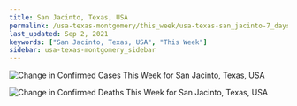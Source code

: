 ```yaml
---
title: San Jacinto, Texas, USA
permalink: /usa-texas-montgomery/this_week/usa-texas-san_jacinto-7_days.html
last_updated: Sep 2, 2021
keywords: ["San Jacinto, Texas, USA", "This Week"]
sidebar: usa-texas-montgomery_sidebar
---
```


![Change in Confirmed Cases This Week for San Jacinto, Texas, USA](/covid_tracker/images/graphs/usa-texas-san_jacinto-delta_confirmed-7_days_graph.png)

![Change in Confirmed Deaths This Week for San Jacinto, Texas, USA](/covid_tracker/images/graphs/usa-texas-san_jacinto-delta_deaths-7_days_graph.png)
